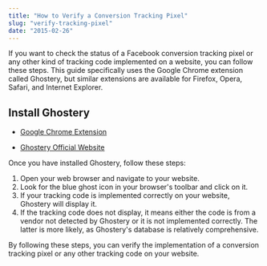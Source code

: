 ```yaml
---
title: "How to Verify a Conversion Tracking Pixel"
slug: "verify-tracking-pixel"
date: "2015-02-26"
---
```


If you want to check the status of a Facebook conversion tracking pixel or any other kind of tracking code implemented on a website, you can follow these steps. This guide specifically uses the Google Chrome extension called Ghostery, but similar extensions are available for Firefox, Opera, Safari, and Internet Explorer.

## Install Ghostery

- [Google Chrome Extension](https://chrome.google.com/webstore/detail/ghostery/mlomiejdfkolichcflejclcbmpeaniij?hl=en)

- [Ghostery Official Website](https://www.ghostery.com/)

Once you have installed Ghostery, follow these steps:

1. Open your web browser and navigate to your website.
2. Look for the blue ghost icon in your browser's toolbar and click on it.
3. If your tracking code is implemented correctly on your website, Ghostery will display it.
4. If the tracking code does not display, it means either the code is from a vendor not detected by Ghostery or it is not implemented correctly. The latter is more likely, as Ghostery's database is relatively comprehensive.

By following these steps, you can verify the implementation of a conversion tracking pixel or any other tracking code on your website.
